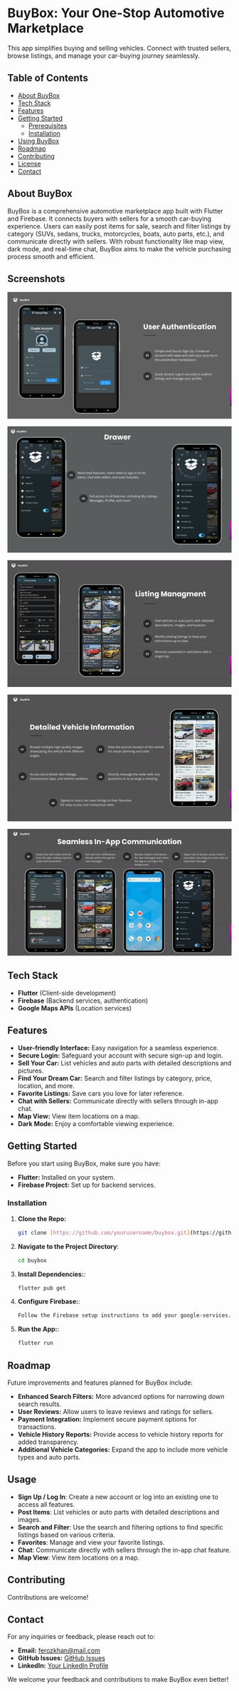 # BuyBox: Your One-Stop Automotive Marketplace

This app simplifies buying and selling vehicles. Connect with trusted sellers, browse listings, and manage your car-buying journey seamlessly.

## Table of Contents
* [About BuyBox](#about-the-project)
* [Tech Stack](#tech-stack)
* [Features](#features)
* [Getting Started](#getting-started)
    * [Prerequisites](#prerequisites)
    * [Installation](#installation)
* [Using BuyBox](#usage)
* [Roadmap](#roadmap)
* [Contributing](#contributing)
* [License](#license)
* [Contact](#contact)

## About BuyBox 

BuyBox is a comprehensive automotive marketplace app built with Flutter and Firebase. It connects buyers with sellers for a smooth car-buying experience. Users can easily post items for sale, search and filter listings by category (SUVs, sedans, trucks, motorcycles, boats, auto parts, etc.), and communicate directly with sellers. With robust functionality like map view, dark mode, and real-time chat, BuyBox aims to make the vehicle purchasing process smooth and efficient.

## Screenshots

![Sign Up Screen](assets/media/Signup_Login.png)

![Drawer Comparison](assets/media/Drawer_Signed_vs_NotSigned.png)

![Listing Management](assets/media/Listing_Managment.gif)

![Detail Screen](assets/media/Detail.gif)

![Chat Feature](assets/media/chat.gif)



## Tech Stack
* **Flutter** (Client-side development)
* **Firebase** (Backend services, authentication)
* **Google Maps APIs** (Location services)

## Features
* **User-friendly Interface:** Easy navigation for a seamless experience.
* **Secure Login:** Safeguard your account with secure sign-up and login.
* **Sell Your Car:** List vehicles and auto parts with detailed descriptions and pictures.
* **Find Your Dream Car:** Search and filter listings by category, price, location, and more.
* **Favorite Listings:** Save cars you love for later reference.
* **Chat with Sellers:** Communicate directly with sellers through in-app chat.
* **Map View:** View item locations on a map.
* **Dark Mode:** Enjoy a comfortable viewing experience.

## Getting Started

Before you start using BuyBox, make sure you have:
* **Flutter:** Installed on your system.
* **Firebase Project:** Set up for backend services.

### Installation
1. **Clone the Repo:**
   ```bash
   git clone [https://github.com/yourusername/buybox.git](https://github.com/yourusername/buybox.git)
2. **Navigate to the Project Directory**:
   ```bash
   cd buybox
3. **Install Dependencies:**:
    ```bash
   flutter pub get
4. **Configure Firebase:**:
    ```bash
   Follow the Firebase setup instructions to add your google-services.json or GoogleService-Info.plist file to the project.
5. **Run the App:**:
    ```bash
   flutter run
## Roadmap

Future improvements and features planned for BuyBox include:
- **Enhanced Search Filters:** More advanced options for narrowing down search results.
- **User Reviews:** Allow users to leave reviews and ratings for sellers.
- **Payment Integration:** Implement secure payment options for transactions.
- **Vehicle History Reports:** Provide access to vehicle history reports for added transparency.
- **Additional Vehicle Categories:** Expand the app to include more vehicle types and auto parts.


## Usage

- **Sign Up / Log In**: Create a new account or log into an existing one to access all features.
- **Post Items**: List vehicles or auto parts with detailed descriptions and images.
- **Search and Filter**: Use the search and filtering options to find specific listings based on various criteria.
- **Favorites**: Manage and view your favorite listings.
- **Chat**: Communicate directly with sellers through the in-app chat feature.
- **Map View**: View item locations on a map.

## Contributing

Contributions are welcome!

## Contact

For any inquiries or feedback, please reach out to:
- **Email:** [ferozkhan@mail.com](mailto:ferozkhan@mail.com)
- **GitHub Issues:** [GitHub Issues](https://github.com/yourusername/buybox/issues)
- **LinkedIn:** [Your LinkedIn Profile](https://www.linkedin.com/in/yourprofile)

We welcome your feedback and contributions to make BuyBox even better!







   


        

    
